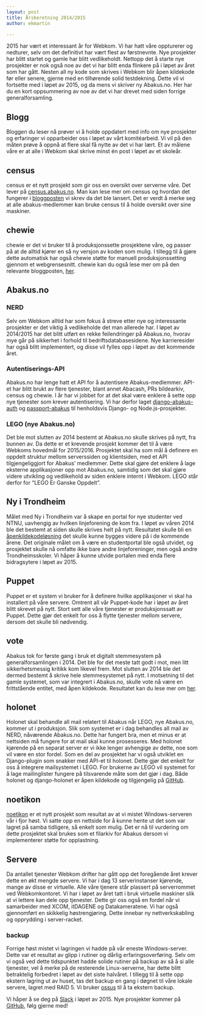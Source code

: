 ```yaml
---
layout: post
title: Årsberetning 2014/2015
author: ekmartin

---
```


2015 har vært et interessant år for Webkom. Vi har hatt våre oppturerer og nedturer, selv om det definitivt har vært flest av førstnevnte. Nye prosjekter har blitt startet og gamle har blitt vedlikeholdt. Nettopp det å starte nye prosjekter er nok også noe av det vi har blitt enda flinkere på i løpet av året som har gått. Nesten all ny kode som skrives i Webkom blir åpen kildekode før eller senere, gjerne med en tilhørende solid testdekning. Dette vil vi fortsette med i løpet av 2015, og da mens vi skriver ny Abakus.no. Her har du en kort oppsummering av noe av det vi har drevet med siden forrige generalforsamling.

## Blogg
Bloggen du leser nå prøver vi å holde oppdatert med info om nye prosjekter og erfaringer vi opparbeider oss i løpet av vårt komitéarbeid. Vi vil på den måten prøve å oppnå at flere skal få nytte av det vi har lært. Et av målene våre er at alle i Webkom skal skrive minst én post i løpet av et skoleår.

## census [<span class="fa fa-github"></span>](https://github.com/webkom/census)
census er et nytt prosjekt som gir oss en oversikt over serverne våre. Det lever på
[census.abakus.no](http://census.abakus.no). Man kan lese mer om census og hvordan
det fungerer i [bloggposten](http://webkom.abakus.no/census/) vi skrev da det ble
lansert. Det er verdt å merke seg at alle abakus-medlemmer kan bruke census til å
holde oversikt over sine maskiner.

## chewie [<span class="fa fa-github"></span>](https://github.com/webkom/chewie)
chewie er det vi bruker til å produksjonssette prosjektene våre, og passer på at de alltid kjører en så ny versjon av koden som mulig. I tillegg til å gjøre dette automatisk har også chewie støtte for manuell produksjonssetting gjennom et webgrensesnitt. chewie kan du også lese mer om på den relevante bloggposten, [her](http://webkom.abakus.no/chewie/).

## Abakus.no

### NERD
Selv om Webkom alltid har som fokus å streve etter nye og interessante prosjekter er det viktig å vedlikeholde det man allerede har. I løpet av 2014/2015 har det blitt utført en rekke feilendringer på Abakus.no, hvorav mye går på sikkerhet i forhold til bedriftsdatabasesidene. Nye karrieresider har også blitt implementert, og disse vil fylles opp i løpet av det kommende året.

### Autentiserings-API
Abakus.no har lenge hatt et API for å autentisere Abakus-medlemmer. API-et har blitt brukt av flere tjenester, blant annet Abacash, PRs bildearkiv, census og chewie. I år har vi jobbet for at det skal være enklere å sette opp nye tjenester som krever autentisering. Vi har derfor laget [django-abakus-auth](https://github.com/webkom/django-auth-abakus) og [passport-abakus](https://github.com/webkom/passport-abakus) til henholdsvis Django- og Node.js-prosjekter.

### LEGO (nye Abakus.no)
Det ble mot slutten av 2014 bestemt at Abakus.no skulle skrives på nytt, fra bunnen av. Da dette er et krevende prosjekt kommer det til å være Webkoms hovedmål for 2015/2016. Prosjektet skal ha som mål å definere en oppdelt struktur mellom serverssiden og klientsiden, med et API tilgjengeliggjort for Abakus’ medlemmer. Dette skal gjøre det enklere å lage eksterne applikasjoner opp mot Abakus.no, samtidig som det skal gjøre videre utvikling og vedlikehold av siden enklere internt i Webkom. LEGO står derfor for “LEGO Er Ganske Oppdelt”.

## Ny i Trondheim [<span class="fa fa-github"></span>](https://github.com/webkom/nyitrondheim)
Målet med Ny i Trondheim var å skape en portal for nye studenter ved NTNU, uavhengig
av hvilken linjeforening de kom fra. I løpet av våren 2014 ble det bestemt at siden
skulle skrives helt på nytt. Resultatet skulle bli en
[åpenkildekodeløsning](https://github.com/webkom/nyitrondheim) det skulle kunne bygges
videre på i de kommende årene. Det originale målet om å være en studentportal ble også
utvidet, og prosjektet skulle nå omfatte ikke bare andre linjeforeninger, men også andre
Trondheimsskoler. Vi håper å kunne utvide portalen med enda flere bidragsytere i løpet av
2015.

## Puppet
Puppet er et system vi bruker for å definere hvilke applikasjoner vi skal ha installert på våre servere. Omtrent all vår Puppet-kode har i løpet av året blitt skrevet på nytt. Stort sett alle våre tjenester er produksjonssatt av Puppet. Dette gjør det enkelt for oss å flytte tjenester mellom servere, dersom det skulle bli nødvendig.

## vote [<span class="fa fa-github"></span>](https://github.com/webkom/vote)
Abakus tok for første gang i bruk et digitalt stemmesystem på generalforsamlingen i 2014. Det ble for det meste tatt godt i mot, men litt sikkerhetsmessig kritikk kom likevel frem. Mot slutten av 2014 ble det dermed bestemt å skrive hele stemmesystemet på nytt. I motsetning til det gamle systemet, som var integrert i Abakus.no, skulle vote nå være en frittstående entitet, med åpen kildekode. Resultatet kan du lese mer om [her](http://webkom.abakus.no/vote).

## holonet [<span class="fa fa-github"></span>](https://github.com/webkom/holonet)
Holonet skal behandle all mail relatert til Abakus når LEGO, nye Abakus.no, kommer ut i produksjon. Slik som systemet er i dag behandles all mail av NERD, nåværende Abakus.no. Dette har fungert bra, men et minus er at nettsiden må fungere for at mail skal kunne prosesseres. Med holonet kjørende på en separat server er vi ikke lenger avhengige av dette, noe som vil være en stor fordel. Som en del av prosjektet har vi også utviklet en Django-plugin som snakker med API-et til holonet. Dette gjør det enkelt for oss å integrere mailsystemet i LEGO. For brukerne av LEGO vil systemet for å lage mailinglister fungere på tilsvarende måte som det gjør i dag. Både holonet og django-holonet er åpen kildekode og tilgjengelig på [GitHub](https://github.com/webkom).

## noetikon [<span class="fa fa-github"></span>](https://github.com/webkom/noetikon)
[noetikon](http://files.abakus.no) er et nytt prosjekt som resultat av at vi mistet Windows-serveren vår i fjor høst. Vi satte opp en nettside for å kunne hente ut det som var lagret på samba tidligere, så enkelt som mulig. Det er nå til vurdering om dette prosjektet skal brukes som et filarkiv for Abakus dersom vi implementerer støtte for opplastning.

## Servere
Da antallet tjenester Webkom drifter har gått opp det foregående året krever dette en økt mengde servere. Vi har i dag 13 serverinstanser kjørende, mange av disse er virtuelle. Alle våre tjenere står plassert på serverrommet ved Webkomkontoret. Vi har i løpet av året tatt i bruk virtuelle maskiner slik at vi lettere kan dele opp tjenester. Dette gir oss også en fordel når vi samarbeider med XCOM, itDAGENE og Datakameratene. Vi har også gjennomført en skikkelig høstrengjøring. Dette innebar ny nettverkskabling og opprydding i server-racket.

### backup
Forrige høst mistet vi lagringen vi hadde på vår eneste Windows-server. Dette var et resultat av glipp i rutiner og dårlig erfaringsoverføring. Selv om vi også ved dette tidspunktet hadde solide rutiner på backup av så å si alle tjenester, vel å merke på de resterende Linux-serverne, har dette blitt betraktelig forbedret i løpet av det siste halvåret. I tillegg til å sette opp ekstern lagring ut av huset, tas det backup en gang i døgnet til våre lokale servere, lagret med RAID 5. Vi bruker
[ossus](https://github.com/frecar/ossus) til å ta ekstern backup.

Vi håper å se deg på [Slack](webkom.abakus.no/slack) i løpet av 2015. Nye prosjekter kommer på [GitHub](https://github.com/webkom), følg gjerne med!
